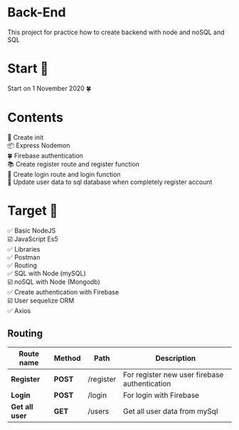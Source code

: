 # Back-End

This project for practice how to create backend with node and noSQL and SQL

# Start 🚀

Start on 1 November 2020 🍀

# Contents

🚀 Create init<br/>
📦 Express Nodemon<br/>
🍀 Firebase authentication<br/>
📚 Create register route and register function<br/>
🔐 Create login route and login function<br/>
🔐 Update user data to sql database when completely register account<br/>

# Target 🎯

✅ Basic NodeJS<br/>
☑️ JavaScript Es5<br/>
✅ Libraries<br/>
✅ Postman<br/>
✅ Routing<br/>
✅ SQL with Node (mySQL)<br/>
☑️ noSQL with Node (Mongodb)<br/>
✅ Create authentication with Firebase<br/>
☑️ User sequelize ORM<br/>
✅ Axios

## Routing

| Route name       | Method   | Path      | Description                                   |
| ---------------- | -------- | --------- | --------------------------------------------- |
| **Register**     | **POST** | /register | For register new user firebase authentication |
| **Login**        | **POST** | /login    | For login with Firebase                       |
| **Get all user** | **GET**  | /users    | Get all user data from mySql                  |
